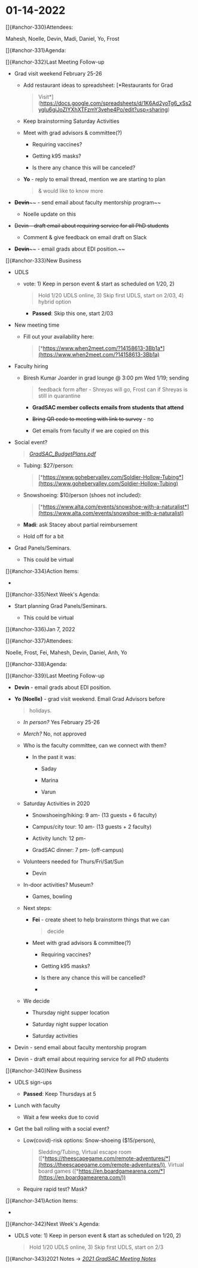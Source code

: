 # 01-14-2022

[]{#anchor-330}Attendees:

Mahesh, Noelle, Devin, Madi, Daniel, Yo, Frost

[]{#anchor-331}Agenda:

[]{#anchor-332}Last Meeting Follow-up

-   Grad visit weekend February 25-26

    -   Add restaurant ideas to spreadsheet: [*Restaurants for Grad
        > Visit*](https://docs.google.com/spreadsheets/d/1K6Ad2yoTg6_xSs2yglu6giJoZIYXhXTFzmY3vehe4Po/edit?usp=sharing)

    -   Keep brainstorming Saturday Activities

    -   Meet with grad advisors & committee(?)

        -   Requiring vaccines?

        -   Getting k95 masks?

        -   Is there any chance this will be canceled?

    -   **Yo** - reply to email thread, mention we are starting to plan
        > & would like to know more

-   **~~Devin~~**~~ - send email about faculty mentorship program~~

    -   Noelle update on this

-   ~~Devin - draft email about requiring service for all PhD students~~

    -   Comment & give feedback on email draft on Slack

-   **~~Devin~~**~~ - email grads about EDI position.~~

[]{#anchor-333}New Business

-   UDLS

    -   vote: 1) Keep in person event & start as scheduled on 1/20, 2)
        > Hold 1/20 UDLS online, 3) Skip first UDLS, start on 2/03, 4)
        > hybrid option

        -   **Passed**: Skip this one, start 2/03

-   New meeting time

    -   Fill out your availability here:
        > [*https://www.when2meet.com/?14158613-3Bb1a*](https://www.when2meet.com/?14158613-3Bb1a)

-   Faculty hiring

    -   Biresh Kumar Joarder in grad lounge @ 3:00 pm Wed 1/19; sending
        > feedback form after - Shreyas will go, Frost can if Shreyas is
        > still in quarantine

        -   **GradSAC member collects emails from students that attend**

        -   ~~Bring QR code to meeting with link to survey~~ - no

        -   Get emails from faculty if we are copied on this

-   Social event?
    > [*GradSAC_BudgetPlans.pdf*](https://drive.google.com/file/d/1bHFI1uTBc2CQqtft9VlEY6QT-jCciQyq/view?usp=sharing)

    -   Tubing: \$27/person:
        > [*https://www.gohebervalley.com/Soldier-Hollow-Tubing*](https://www.gohebervalley.com/Soldier-Hollow-Tubing)

    -   Snowshoeing: \$10/person (shoes not included):
        > [*https://www.alta.com/events/snowshoe-with-a-naturalist*](https://www.alta.com/events/snowshoe-with-a-naturalist)

    -   **Madi**: ask Stacey about partial reimbursement

    -   Hold off for a bit

-   Grad Panels/Seminars.

    -   This could be virtual

[]{#anchor-334}Action Items:

-   

[]{#anchor-335}Next Week's Agenda:

-   Start planning Grad Panels/Seminars.

    -   This could be virtual

[]{#anchor-336}Jan 7, 2022

[]{#anchor-337}Attendees:

Noelle, Frost, Fei, Mahesh, Devin, Daniel, Anh, Yo

[]{#anchor-338}Agenda:

[]{#anchor-339}Last Meeting Follow-up

-   **Devin** - email grads about EDI position.

-   **Yo (Noelle)** - grad visit weekend. Email Grad Advisors before
    > holidays.

    -   *In person?* Yes February 25-26

    -   *Merch?* No, not approved

    -   Who is the faculty committee, can we connect with them?

        -   In the past it was:

            -   Saday

            -   Marina

            -   Varun

    -   Saturday Activities in 2020

        -   Snowshoeing/hiking: 9 am- (13 guests + 6 faculty)

        -   Campus/city tour: 10 am- (13 guests + 2 faculty)

        -   Activity lunch: 12 pm-

        -   GradSAC dinner: 7 pm- (off-campus)

    -   Volunteers needed for Thurs/Fri/Sat/Sun

        -   Devin

    -   In-door activities? Museum?

        -   Games, bowling

    -   Next steps:

        -   **Fei** - create sheet to help brainstorm things that we can
            > decide

        -   Meet with grad advisors & committee(?)

            -   Requiring vaccines?

            -   Getting k95 masks?

            -   Is there any chance this will be cancelled?

            -   

    -   We decide

        -   Thursday night supper location

        -   Saturday night supper location

        -   Saturday activities

-   Devin - send email about faculty mentorship program

-   Devin - draft email about requiring service for all PhD students

[]{#anchor-340}New Business

-   UDLS sign-ups

    -   **Passed**: Keep Thursdays at 5

-   Lunch with faculty

    -   Wait a few weeks due to covid

-   Get the ball rolling with a social event?

    -   Low(covid)-risk options: Snow-shoeing (\$15/person),
        > Sledding/Tubing, Virtual escape room
        > ([*https://theescapegame.com/remote-adventures/*](https://theescapegame.com/remote-adventures/)),
        > Virtual board games
        > ([*https://en.boardgamearena.com/*](https://en.boardgamearena.com/))

    -   Require rapid test? Mask?

[]{#anchor-341}Action Items:

-   

[]{#anchor-342}Next Week's Agenda:

-   UDLS vote: 1) Keep in person event & start as scheduled on 1/20, 2)
    > Hold 1/20 UDLS online, 3) Skip first UDLS, start on 2/3

[]{#anchor-343}2021 Notes -\> [*2021 GradSAC Meeting
Notes*](https://docs.google.com/document/d/1Ahd57F3rAqgwY20Ep-bDCMA7aqOiWbpmeodNgKkrWOg/edit#heading=h.762yz0ktxc3e)
